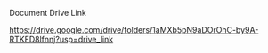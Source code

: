 Document Drive Link

https://drive.google.com/drive/folders/1aMXb5pN9aDOrOhC-by9A-RTKFD8lfnnj?usp=drive_link
